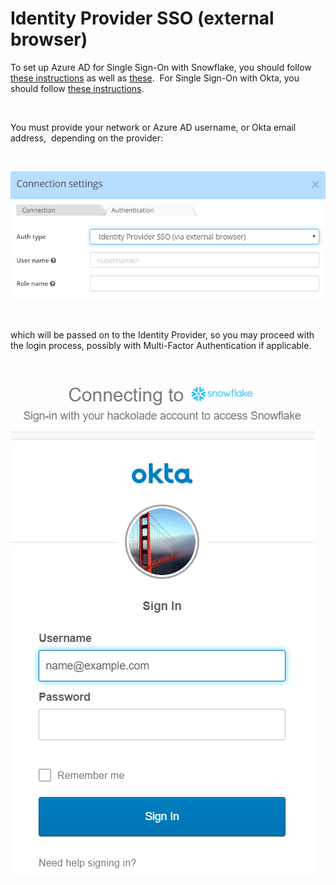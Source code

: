 # Identity Provider SSO (external browser)

To set up Azure AD for Single Sign-On with Snowflake, you should follow [these instructions](<https://docs.microsoft.com/en-us/azure/active-directory/saas-apps/snowflake-tutorial> "target=\"\_blank\"") as well as [these](<https://support.snowflake.net/s/article/configuring-azure-active-directory-as-an-identity-provider> "target=\"\_blank\"").&nbsp; For Single Sign-On with Okta, you should follow [these instructions](<https://saml-doc.okta.com/SAML\_Docs/How-to-Configure-SAML-2.0-for-Snowflake.html> "target=\"\_blank\"").

&nbsp;

You must provide your network or Azure AD username, or Okta email address,&nbsp; depending on the provider:

&nbsp;

![Snowflake Auth - Identity Provider SSO External browser](<lib/Snowflake%20Auth%20-%20IdP%20SSO%20External%20browser.png>)

&nbsp;

which will be passed on to the Identity Provider, so you may proceed with the login process, possibly with Multi-Factor Authentication if applicable.

&nbsp;

![Snowflake Okta external browser SSO](<lib/Snowflake%20Okta%20external%20browser%20SSO.png>)
